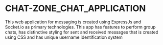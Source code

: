 # CHAT-ZONE_CHAT_APPLICATION

This web application for messaging is created using ExpressJs and Socket.io as primary technologies. 
This app has features to perform group chats, has distinctive styling for sent and received messages that is created using CSS and has unique username identification system
